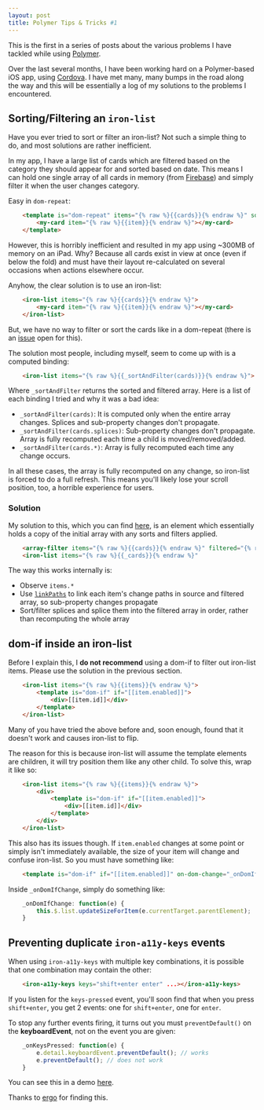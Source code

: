 ```yaml
---
layout: post
title: Polymer Tips & Tricks #1
---
```


This is the first in a series of posts about the various problems I have tackled while using [Polymer](https://polymer-project.org/).

Over the last several months, I have been working hard on a Polymer-based iOS app, using [Cordova](https://cordova.apache.org/). I have met many, many bumps in the road along the way and this will be essentially a log of my solutions to the problems I encountered.

## Sorting/Filtering an `iron-list`

Have you ever tried to sort or filter an iron-list? Not such a simple thing to do, and most solutions are rather inefficient.

In my app, I have a large list of cards which are filtered based on the category they should appear for and sorted based on date. This means I can hold one single array of all cards in memory (from [Firebase](https://firebase.google.com/)) and simply filter it when the user changes category.

Easy in `dom-repeat`:

```html
    <template is="dom-repeat" items="{% raw %}{{cards}}{% endraw %}" sort="_sortFn" filter="_filterFn">
        <my-card item="{% raw %}{{item}}{% endraw %}"></my-card>
    </template>
```

However, this is horribly inefficient and resulted in my app using ~300MB of memory on an iPad. Why? Because all cards exist in view at once (even if below the fold) and must have their layout re-calculated on several occasions when actions elsewhere occur.

Anyhow, the clear solution is to use an iron-list:

```html
    <iron-list items="{% raw %}{{cards}}{% endraw %}">
        <my-card item="{% raw %}{{item}}{% endraw %}"></my-card>
    </iron-list>
```

But, we have no way to filter or sort the cards like in a dom-repeat (there is an [issue](https://github.com/PolymerElements/iron-list/issues/123) open for this).

The solution most people, including myself, seem to come up with is a computed binding:

```html
    <iron-list items="{% raw %}{{_sortAndFilter(cards)}}{% endraw %}">
```

Where `_sortAndFilter` returns the sorted and filtered array. Here is a list of each binding I tried and why it was a bad idea:

* `_sortAndFilter(cards)`:  It is computed only when the entire array changes. Splices and sub-property changes don't propagate.
* `_sortAndFilter(cards.splices)`: Sub-property changes don't propagate. Array is fully recomputed each time a child is moved/removed/added.
* `_sortAndFilter(cards.*)`: Array is fully recomputed each time any change occurs.

In all these cases, the array is fully recomputed on any change, so iron-list is forced to do a full refresh. This means you'll likely lose your scroll position, too, a horrible experience for users.

### Solution

My solution to this, which you can find [here](http://43081j.com/array-filter), is an element which essentially holds a copy of the initial array with any sorts and filters applied.

```html
    <array-filter items="{% raw %}{{cards}}{% endraw %}" filtered="{% raw %}{{_cards}}{% endraw %}" filter="_filterFn" sort="_sortFn"></array-filter>
    <iron-list items="{% raw %}{{_cards}}{% endraw %}"
```

The way this works internally is:

* Observe `items.*`
* Use [`linkPaths`](https://www.polymer-project.org/1.0/docs/api/Polymer.Base#method-linkPaths) to link each item's change paths in source and filtered array, so sub-property changes propagate
* Sort/filter splices and splice them into the filtered array in order, rather than recomputing the whole array

## dom-if inside an iron-list

Before I explain this, I **do not recommend** using a dom-if to filter out iron-list items. Please use the solution in the previous section.

```html
    <iron-list items="{% raw %}{{items}}{% endraw %}">
        <template is="dom-if" if="[[item.enabled]]">
            <div>[[item.id]]</div>
        </template>
    </iron-list>
```

Many of you have tried the above before and, soon enough, found that it doesn't work and causes iron-list to flip.

The reason for this is because iron-list will assume the template elements are children, it will try position them like any other child. To solve this, wrap it like so:

```html
    <iron-list items="{% raw %}{{items}}{% endraw %}">
        <div>
            <template is="dom-if" if="[[item.enabled]]">
                <div>[[item.id]]</div>
            </template>
        </div>
    </iron-list>
```

This also has its issues though. If `item.enabled` changes at some point or simply isn't immediately available, the size of your item will change and confuse iron-list. So you must have something like:

```html
    <template is="dom-if" if="[[item.enabled]]" on-dom-change="_onDomIfChange">
```

Inside `_onDomIfChange`, simply do something like:

```javascript
    _onDomIfChange: function(e) {
        this.$.list.updateSizeForItem(e.currentTarget.parentElement);
    }
```

## Preventing duplicate `iron-a11y-keys` events

When using `iron-a11y-keys` with multiple key combinations, it is possible that one combination may contain the other:

```html
    <iron-a11y-keys keys="shift+enter enter" ...></iron-a11y-keys>
```

If you listen for the `keys-pressed` event, you'll soon find that when you press `shift+enter`, you get 2 events: one for `shift+enter`, one for `enter`.

To stop any further events firing, it turns out you must `preventDefault()` on the **keyboardEvent**, not on the event you are given:

```javascript
    _onKeysPressed: function(e) {
        e.detail.keyboardEvent.preventDefault(); // works
        e.preventDefault(); // does not work
    }
```

You can see this in a demo [here](http://jsbin.com/funebehoxa/edit?html,console,output).

Thanks to [ergo](https://github.com/ergo) for finding this.
